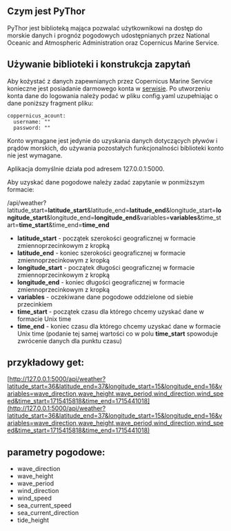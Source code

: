 ## Czym jest PyThor
PyThor jest biblioteką mająca pozwalać użytkownikowi na dostęp do morskie danych i prognóz pogodowych udostępnianych przez National Oceanic and Atmospheric Administration oraz Copernicus Marine Service.

## Używanie biblioteki i konstrukcja zapytań
Aby kożystać z danych zapewnianych przez Copernicus Marine Service konieczne jest posiadanie darmowego konta w [serwisie](https://data.marine.copernicus.eu/register). Po utworzeniu konta dane do logowania należy podać w pliku config.yaml uzupełniając o dane poniższy fragment pliku:
```
coppernicus_acount:
  username: ""
  password: ""
```
Konto wymagane jest jedynie do uzyskania danych dotyczących pływów i prądów morskich, do używania pozostałych funkcjonalności biblioteki konto nie jest wymagane.

Aplikacja domyślnie działa pod adresem 127.0.0.1:5000.

Aby uzyskać dane pogodowe należy zadać zapytanie w ponmiższym formacie:

/api/weather?latitude_start=**latitude_start**&latitude_end=**latitude_end**&longitude_start=**longitude_start**&longitude_end=**longitude_end**&variables=**variables**&time_start=**time_start**&time_end=**time_end**

- **latitude_start** - początek szerokości geograficznej w formacie zmiennoprzecinkowym z kropką
- **latitude_end** - koniec szerokości geograficznej w formacie zmiennoprzecinkowym z kropką
- **longitude_start** - początek długości geograficznej w formacie zmiennoprzecinkowym z kropką
- **longitude_end** - koniec długości geograficznej w formacie zmiennoprzecinkowym z kropką
- **variables** - oczekiwane dane pogodowe oddzielone od siebie przecinkiem
- **time_start** - początek czasu dla którego chcemy uzyskać dane w formacie Unix time
- **time_end** - koniec czasu dla którego chcemy uzyskać dane w formacie Unix time (podanie tej samej wartości co w polu **time_start** spowoduje zwrócenie danych dla punktu czasu)


## przykładowy get:
[http://127.0.0.1:5000/api/weather?latitude_start=36&latitude_end=37&longitude_start=15&longitude_end=16&variables=wave_direction,wave_height,wave_period,wind_direction,wind_speed&time_start=1715415818&time_end=1715441018](http://127.0.0.1:5000/api/weather?latitude_start=36&latitude_end=37&longitude_start=15&longitude_end=16&variables=wave_direction,wave_height,wave_period,wind_direction,wind_speed&time_start=1715415818&time_end=1715441018)

## parametry pogodowe:
- wave_direction
- wave_height
- wave_period
- wind_direction
- wind_speed
- sea_current_speed
- sea_current_direction
- tide_height
